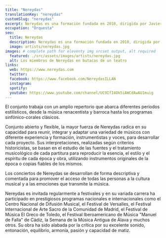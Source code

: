 ```yaml
---
title: "Nereydas"
translationKey: "nereydas"
customSlug: "nereydas"
excerpt: Nereydas es una formación fundada en 2010, dirigida por Javier Ulises Illán, para investigar, interpretar y difundir el patrimonio musical.
occupation: "Orquesta"
seo:
  title: Nereydas
  description: Nereydas es una formación fundada en 2010, dirigida por Javier Ulises Illán, para investigar, interpretar y difundir el patrimonio musical.
  image: artists/nereydas.jpg
images: # complete path for eleventy img srcset output, alt required
  featured: ./src/assets/images/artists/nereydas.jpg
  alt: Los miembros de Nereydas en butacas de un teatro
links:
  web: https://www.nereydas.com
  twitter:
  facebook: https://www.facebook.com/NereydasILLAN
  instagram:
  spotify:
  youtube: https://www.youtube.com/channel/UC9IfI4Ok5iAWCdAwAU1muig
---
```


El conjunto trabaja con un amplio repertorio que abarca diferentes períodos estilísticos, desde la música renacentista y barroca hasta los programas sinfónico-corales clásicos.

Conjunto abierto y flexible, la mayor fuerza de Nereydas radica en su capacidad para reunir, integrar y adaptar una variedad de músicos con diferente experiencia y formación, instrumentistas y voces, para desarrollar cada proyecto.
Sus interpretaciones, realizadas según criterios historicistas, se basan en el estudio de las fuentes y el tratamiento musicológico de cada partitura para reproducir la esencia, el estilo y el espíritu de cada época y obra, utilizando instrumentos originales de la época o copias fiables de los mismos.

Los conciertos de Nereydas se desarrollan de forma descriptiva y comentada para promover el acceso de todas las personas a la cultura musical y a las emociones que transmite la música.

Nereydas es invitada regularmente a festivales y en su variada carrera ha participado en prestigiosos programas nacionales e internacionales como el Centro Nacional de Difusión Musical, el Festival de Versalles, el Festival Internacional de Arte Sacro de la Comunidad de Madrid, el Festival de Música El Greco de Toledo, el Festival Iberoamericano de Música "Manuel de Falla" de Cádiz, la Semana de la Música Antigua de Álava y muchos otros. Su obra ha sido alabada por la crítica por su excelente sonido, entonación, equilibrio, armonía, pasión y capacidad de matiz.
